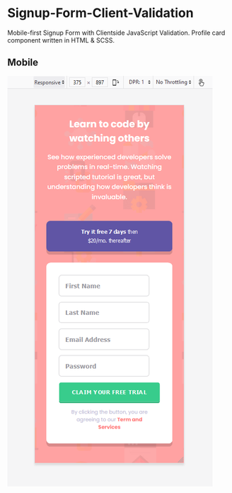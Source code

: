 # Signup-Form-Client-Validation
Mobile-first Signup Form with Clientside JavaScript Validation.
Profile card component written in HTML &amp; SCSS.

## Mobile
<img src="https://github.com/AshleyColman/Signup-Form-Client-Validation/blob/master/Mobile.png">
